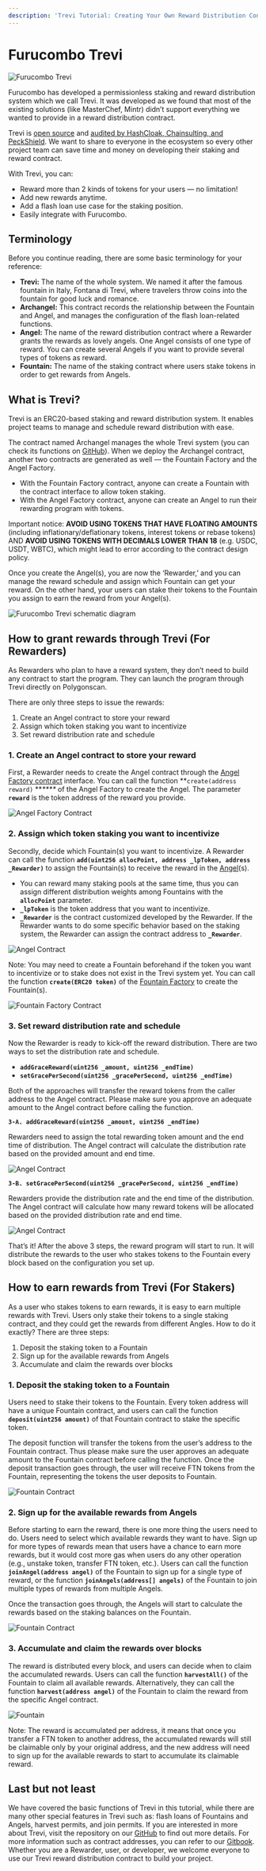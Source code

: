 ```yaml
---
description: 'Trevi Tutorial: Creating Your Own Reward Distribution Contract'
---
```


# Furucombo Trevi

![Furucombo Trevi](https://miro.medium.com/max/1400/1\*i6gTcf\_sg77m-KGcarlMPw.png)

Furucombo has developed a permissionless staking and reward distribution system which we call Trevi. It was developed as we found that most of the existing solutions (like MasterChef, Mintr) didn’t support everything we wanted to provide in a reward distribution contract.

Trevi is [open source](https://github.com/dinngodev/trevi) and [audited by HashCloak, Chainsulting, and PeckShield](https://github.com/dinngodev/trevi/tree/master/audit). We want to share to everyone in the ecosystem so every other project team can save time and money on developing their staking and reward contract.

With Trevi, you can:

* Reward more than 2 kinds of tokens for your users — no limitation!
* Add new rewards anytime.
* Add a flash loan use case for the staking position.
* Easily integrate with Furucombo.

## Terminology <a href="#583f" id="583f"></a>

Before you continue reading, there are some basic terminology for your reference:

* **Trevi:** The name of the whole system. We named it after the famous fountain in Italy, Fontana di Trevi, where travelers throw coins into the fountain for good luck and romance.
* **Archangel:** This contract records the relationship between the Fountain and Angel, and manages the configuration of the flash loan-related functions.
* **Angel:** The name of the reward distribution contract where a Rewarder grants the rewards as lovely angels. One Angel consists of one type of reward. You can create several Angels if you want to provide several types of tokens as reward.
* **Fountain:** The name of the staking contract where users stake tokens in order to get rewards from Angels.

## What is Trevi? <a href="#71ec" id="71ec"></a>

Trevi is an ERC20-based staking and reward distribution system. It enables project teams to manage and schedule reward distribution with ease.

The contract named Archangel manages the whole Trevi system (you can check its functions on [GitHub](https://github.com/dinngodev/trevi)). When we deploy the Archangel contract, another two contracts are generated as well — the Fountain Factory and the Angel Factory.

* With the Fountain Factory contract, anyone can create a Fountain with the contract interface to allow token staking.
* With the Angel Factory contract, anyone can create an Angel to run their rewarding program with tokens.

Important notice: **AVOID USING TOKENS THAT HAVE FLOATING AMOUNTS** (including inflationary/deflationary tokens, interest tokens or rebase tokens) AND **AVOID USING TOKENS WITH DECIMALS LOWER THAN 18** (e.g. USDC, USDT, WBTC), which might lead to error according to the contract design policy.

Once you create the Angel(s), you are now the ‘Rewarder,’ and you can manage the reward schedule and assign which Fountain can get your reward. On the other hand, your users can stake their tokens to the Fountain you assign to earn the reward from your Angel(s).

![Furucombo Trevi schematic diagram](https://miro.medium.com/max/1260/1\*mdRyVyXQ7lNewH2x\_cqYzA.png)

## How to grant rewards through Trevi (For Rewarders) <a href="#5498" id="5498"></a>

As Rewarders who plan to have a reward system, they don’t need to build any contract to start the program. They can launch the program through Trevi directly on Polygonscan.

There are only three steps to issue the rewards:

1. Create an Angel contract to store your reward
2. Assign which token staking you want to incentivize
3. Set reward distribution rate and schedule

### 1. Create an Angel contract to store your reward <a href="#70fd" id="70fd"></a>

First, a Rewarder needs to create the Angel contract through the [Angel Factory contract](https://polygonscan.com/address/0x66Ab9f76e7822B7160E22f8b02Dbd2D757FabF32#code) interface. You can call the function **`create(address reward)` **_****_ of the Angel Factory to create the Angel. The parameter **`reward`** is the token address of the reward you provide.

![Angel Factory Contract](https://miro.medium.com/max/1260/0\*vas5yjUIyYgWRcv6)

### 2. Assign which token staking you want to incentivize <a href="#e655" id="e655"></a>

Secondly, decide which Fountain(s) you want to incentivize. A Rewarder can call the function **`add(uint256 allocPoint, address _lpToken, address _Rewarder)`** to assign the Fountain(s) to receive the reward in the [Angel](https://polygonscan.com/address/0x062ffe63b7a0d7f27a8105e717c6ea45e5848ad3#code)(s).

* You can reward many staking pools at the same time, thus you can assign different distribution weights among Fountains with the **`allocPoint`** parameter.
* **`_lpToken`** is the token address that you want to incentivize.
* **`_Rewarder`** is the contract customized developed by the Rewarder. If the Rewarder wants to do some specific behavior based on the staking system, the Rewarder can assign the contract address to **`_Rewarder`**.

![Angel Contract](https://miro.medium.com/max/1260/0\*wFDkSXZXh17x64JU)

Note: You may need to create a Fountain beforehand if the token you want to incentivize or to stake does not exist in the Trevi system yet. You can call the function **`create(ERC20 token)`** of the [Fountain Factory](https://polygonscan.com/address/0xDE7DBC03c90b0C6029F435865Cd92212D0e0cAc3#code) to create the Fountain(s).

![Fountain Factory Contract](https://miro.medium.com/max/1260/0\*z6rk2ip\_ajXINEmB)

### 3. Set reward distribution rate and schedule <a href="#633c" id="633c"></a>

Now the Rewarder is ready to kick-off the reward distribution. There are two ways to set the distribution rate and schedule.

* **`addGraceReward(uint256 _amount, uint256 _endTime)`**
* **`setGracePerSecond(uint256 _gracePerSecond, uint256 _endTime)`**

Both of the approaches will transfer the reward tokens from the caller address to the Angel contract. Please make sure you approve an adequate amount to the Angel contract before calling the function.

**`3-A. addGraceReward(uint256 _amount, uint256 _endTime)`**

Rewarders need to assign the total rewarding token amount and the end time of distribution. The Angel contract will calculate the distribution rate based on the provided amount and end time.

![Angel Contract](https://miro.medium.com/max/1260/0\*FEHiXRcodj0pLVLY)

**`3-B. setGracePerSecond(uint256 _gracePerSecond, uint256 _endTime)`**

Rewarders provide the distribution rate and the end time of the distribution. The Angel contract will calculate how many reward tokens will be allocated based on the provided distribution rate and end time.

![Angel Contract](https://miro.medium.com/max/1260/0\*ISzVFXC17bSnL2NB)

That’s it! After the above 3 steps, the reward program will start to run. It will distribute the rewards to the user who stakes tokens to the Fountain every block based on the configuration you set up.

## How to earn rewards from Trevi (For Stakers) <a href="#20c7" id="20c7"></a>

As a user who stakes tokens to earn rewards, it is easy to earn multiple rewards with Trevi. Users only stake their tokens to a single staking contract, and they could get the rewards from different Angles. How to do it exactly? There are three steps:

1. Deposit the staking token to a Fountain
2. Sign up for the available rewards from Angels
3. Accumulate and claim the rewards over blocks

### 1. Deposit the staking token to a Fountain <a href="#bf9c" id="bf9c"></a>

Users need to stake their tokens to the Fountain. Every token address will have a unique Fountain contract, and users can call the function **`deposit(uint256 amount)`** of that Fountain contract to stake the specific token.

The deposit function will transfer the tokens from the user’s address to the Fountain contract. Thus please make sure the user approves an adequate amount to the Fountain contract before calling the function. Once the deposit transaction goes through, the user will receive FTN tokens from the Fountain, representing the tokens the user deposits to Fountain.

![Fountain Contract](https://miro.medium.com/max/1260/0\*A3ZBwf\_DgCeFzhkI)

### 2. Sign up for the available rewards from Angels <a href="#de50" id="de50"></a>

Before starting to earn the reward, there is one more thing the users need to do. Users need to select which available rewards they want to have. Sign up for more types of rewards mean that users have a chance to earn more rewards, but it would cost more gas when users do any other operation (e.g., unstake token, transfer FTN token, etc.). Users can call the function **`joinAngel(address angel)`** of the Fountain to sign up for a single type of reward, or the function **`joinAngels(address[] angels)`** of the Fountain to join multiple types of rewards from multiple Angels.

Once the transaction goes through, the Angels will start to calculate the rewards based on the staking balances on the Fountain.

![Fountain Contract](https://miro.medium.com/max/1260/0\*b0yt\_N9xcDAYZlb1)

### 3. Accumulate and claim the rewards over blocks <a href="#85e9" id="85e9"></a>

The reward is distributed every block, and users can decide when to claim the accumulated rewards. Users can call the function **`harvestAll()`** of the Fountain to claim all available rewards. Alternatively, they can call the function **`harvest(address angel)`** of the Fountain to claim the reward from the specific Angel contract.

![Fountain](https://miro.medium.com/max/1260/0\*Iz8Eoc-9eiux8H6l)

Note: The reward is accumulated per address, it means that once you transfer a FTN token to another address, the accumulated rewards will still be claimable only by your original address, and the new address will need to sign up for the available rewards to start to accumulate its claimable reward.

## Last but not least <a href="#f5b3" id="f5b3"></a>

We have covered the basic functions of Trevi in this tutorial, while there are many other special features in Trevi such as: flash loans of Fountains and Angels, harvest permits, and join permits. If you are interested in more about Trevi, visit the repository on our [GitHub](https://github.com/dinngodev/trevi) to find out more details. For more information such as contract addresses, you can refer to our [Gitbook](https://docs.furucombo.app/). Whether you are a Rewarder, user, or developer, we welcome everyone to use our Trevi reward distribution contract to build your project.
